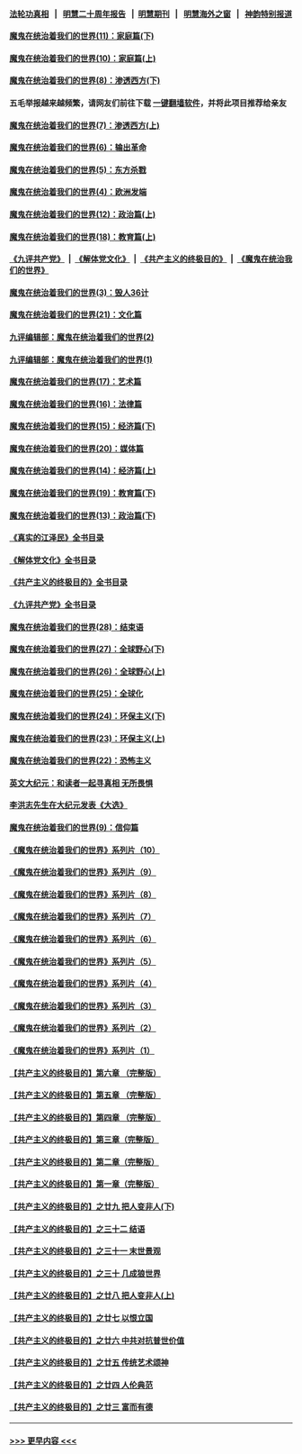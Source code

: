 #### [法轮功真相](https://github.com/gfw-breaker/truth/blob/master/README.md?t=0) &nbsp;&nbsp;|&nbsp;&nbsp; [明慧二十周年报告](https://github.com/gfw-breaker/mh-reports/blob/master/README.md?t=0) &nbsp;&nbsp;|&nbsp;&nbsp;[明慧期刊](https://github.com/gfw-breaker/mh-qikan) &nbsp;&nbsp;|&nbsp;&nbsp; [明慧海外之窗](https://github.com/gfw-breaker/mh-news/blob/master/README.md?t=0) &nbsp;&nbsp;|&nbsp;&nbsp; [神韵特别报道](https://github.com/gfw-breaker/mh-news/blob/master/shenyun.md?t=0)
#### [魔鬼在统治着我们的世界(11)：家庭篇(下)](../pages/nsc422/n10440961.md?t=11190750) 
#### [魔鬼在统治着我们的世界(10)：家庭篇(上)](../pages/nsc422/n10435448.md?t=11190750) 
#### [魔鬼在统治着我们的世界(8)：渗透西方(下)](../pages/nsc422/n10429603.md?t=11190750) 
#### 五毛举报越来越频繁，请网友们前往下载 [一键翻墙软件](https://github.com/gfw-breaker/ssr-accounts)，并将此项目推荐给亲友
#### [魔鬼在统治着我们的世界(7)：渗透西方(上)](../pages/nsc422/n10426013.md?t=11190750) 
#### [魔鬼在统治着我们的世界(6)：输出革命](../pages/nsc422/n10421536.md?t=11190750) 
#### [魔鬼在统治着我们的世界(5)：东方杀戮](../pages/nsc422/n10417707.md?t=11190750) 
#### [魔鬼在统治着我们的世界(4)：欧洲发端](../pages/nsc422/n10414890.md?t=11190750) 
#### [魔鬼在统治着我们的世界(12)：政治篇(上)](../pages/nsc422/n10444576.md?t=11190750) 
#### [魔鬼在统治着我们的世界(18)：教育篇(上)](../pages/nsc422/n10526970.md?t=11190750) 
#### [《九评共产党》](https://github.com/begood0513/9ping.md/blob/master/README.md) &nbsp;|&nbsp; [《解体党文化》](../../../../jtdwh.md/blob/master/README.md)  &nbsp;|&nbsp; [《共产主义的终极目的》](../../../../gczydzjmd.md/blob/master/README.md) &nbsp;|&nbsp; [《魔鬼在统治我们的世界》](../../../../mgztzwmdsj.md/blob/master/README.md) 
#### [魔鬼在统治着我们的世界(3)：毁人36计](../pages/nsc422/n10411583.md?t=11190750) 
#### [魔鬼在统治着我们的世界(21)：文化篇](../pages/nsc422/n10597706.md?t=11190750) 
#### [九评编辑部：魔鬼在统治着我们的世界(2)](../pages/nsc422/n10410036.md?t=11190750) 
#### [九评编辑部：魔鬼在统治着我们的世界(1)](../pages/nsc422/n10406825.md?t=11190750) 
#### [魔鬼在统治着我们的世界(17)：艺术篇](../pages/nsc422/n10499093.md?t=11190750) 
#### [魔鬼在统治着我们的世界(16)：法律篇](../pages/nsc422/n10485969.md?t=11190750) 
#### [魔鬼在统治着我们的世界(15)：经济篇(下)](../pages/nsc422/n10469975.md?t=11190750) 
#### [魔鬼在统治着我们的世界(20)：媒体篇](../pages/nsc422/n10586579.md?t=11190750) 
#### [魔鬼在统治着我们的世界(14)：经济篇(上)](../pages/nsc422/n10457370.md?t=11190750) 
#### [魔鬼在统治着我们的世界(19)：教育篇(下)](../pages/nsc422/n10564808.md?t=11190750) 
#### [魔鬼在统治着我们的世界(13)：政治篇(下)](../pages/nsc422/n10448270.md?t=11190750) 
#### [《真实的江泽民》全书目录](../pages/nsc422/n13721399.md?t=11190750) 
#### [《解体党文化》全书目录](../pages/nsc422/n13721157.md?t=11190750) 
#### [《共产主义的终极目的》全书目录](../pages/nsc422/n13721048.md?t=11190750) 
#### [《九评共产党》全书目录](../pages/nsc422/n13708085.md?t=11190750) 
#### [魔鬼在统治着我们的世界(28)：结束语](../pages/nsc422/n10936246.md?t=11190750) 
#### [魔鬼在统治着我们的世界(27)：全球野心(下)](../pages/nsc422/n10928319.md?t=11190750) 
#### [魔鬼在统治着我们的世界(26)：全球野心(上)](../pages/nsc422/n10900318.md?t=11190750) 
#### [魔鬼在统治着我们的世界(25)：全球化](../pages/nsc422/n10788205.md?t=11190750) 
#### [魔鬼在统治着我们的世界(24)：环保主义(下)](../pages/nsc422/n10695307.md?t=11190750) 
#### [魔鬼在统治着我们的世界(23)：环保主义(上)](../pages/nsc422/n10688613.md?t=11190750) 
#### [魔鬼在统治着我们的世界(22)：恐怖主义](../pages/nsc422/n10614727.md?t=11190750) 
#### [英文大纪元：和读者一起寻真相 无所畏惧](../pages/nsc422/n12542027.md?t=11190750) 
#### [李洪志先生在大纪元发表《大选》](../pages/nsc422/n12534746.md?t=11190750) 
#### [魔鬼在统治着我们的世界(9)：信仰篇](../pages/nsc422/n10432159.md?t=11190750) 
#### [《魔鬼在统治着我们的世界》系列片（10）](../pages/nsc422/n12292670.md?t=11190750) 
#### [《魔鬼在统治着我们的世界》系列片（9）](../pages/nsc422/n12290859.md?t=11190750) 
#### [《魔鬼在统治着我们的世界》系列片（8）](../pages/nsc422/n12287445.md?t=11190750) 
#### [《魔鬼在统治着我们的世界》系列片（7）](../pages/nsc422/n12283425.md?t=11190750) 
#### [《魔鬼在统治着我们的世界》系列片（6）](../pages/nsc422/n12282314.md?t=11190750) 
#### [《魔鬼在统治着我们的世界》系列片（5）](../pages/nsc422/n12281419.md?t=11190750) 
#### [《魔鬼在统治着我们的世界》系列片（4）](../pages/nsc422/n12274024.md?t=11190750) 
#### [《魔鬼在统治着我们的世界》系列片（3）](../pages/nsc422/n12271322.md?t=11190750) 
#### [《魔鬼在统治着我们的世界》系列片（2）](../pages/nsc422/n12269049.md?t=11190750) 
#### [《魔鬼在统治着我们的世界》系列片（1）](../pages/nsc422/n12267575.md?t=11190750) 
#### [【共产主义的终极目的】第六章 （完整版）](../pages/nsc422/n11428913.md?t=11190750) 
#### [【共产主义的终极目的】第五章 （完整版）](../pages/nsc422/n11428912.md?t=11190750) 
#### [【共产主义的终极目的】第四章 （完整版）](../pages/nsc422/n11428907.md?t=11190750) 
#### [【共产主义的终极目的】第三章（完整版）](../pages/nsc422/n11428848.md?t=11190750) 
#### [【共产主义的终极目的】第二章（完整版）](../pages/nsc422/n11428831.md?t=11190750) 
#### [【共产主义的终极目的】第一章（完整版）](../pages/nsc422/n11417651.md?t=11190750) 
#### [【共产主义的终极目的】之廿九 把人变非人(下)](../pages/nsc422/n11344140.md?t=11190750) 
#### [【共产主义的终极目的】之三十二 结语](../pages/nsc422/n11360535.md?t=11190750) 
#### [【共产主义的终极目的】之三十一 末世景观](../pages/nsc422/n11351129.md?t=11190750) 
#### [【共产主义的终极目的】之三十 几成狼世界](../pages/nsc422/n11348280.md?t=11190750) 
#### [【共产主义的终极目的】之廿八 把人变非人(上)](../pages/nsc422/n11340492.md?t=11190750) 
#### [【共产主义的终极目的】之廿七 以恨立国](../pages/nsc422/n11336944.md?t=11190750) 
#### [【共产主义的终极目的】之廿六 中共对抗普世价值](../pages/nsc422/n11324785.md?t=11190750) 
#### [【共产主义的终极目的】之廿五 传统艺术颂神](../pages/nsc422/n11296396.md?t=11190750) 
#### [【共产主义的终极目的】之廿四 人伦典范](../pages/nsc422/n11296397.md?t=11190750) 
#### [【共产主义的终极目的】之廿三 富而有德](../pages/nsc422/n11283598.md?t=11190750) 

----
#### [ >>> 更早内容 <<< ](../indexes/nsc422-earlier.md)

